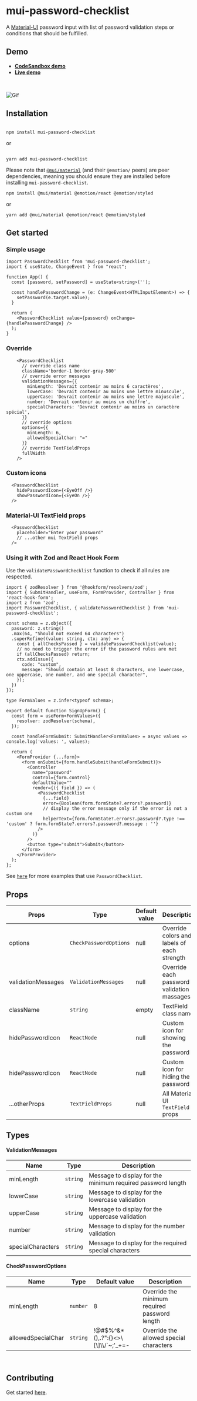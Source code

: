 # mui-password-checklist

<p align="left">
A <a href="https://mui.com/material-ui/getting-started/overview/">Material-UI</a> password input with list of password validation steps or conditions that should be fulfilled.
</p>

## Demo

- **[CodeSandbox demo](https://codesandbox.io/s/github/tiavina-mika/mui-password-checklist-demo)**
- **[Live demo](https://mui-password-checklist.netlify.app/)**

<br />

![Gif](https://github.com/tiavina-mika/mui-password-checklist/blob/main/screenshots/example.gif)

## Installation

```shell

npm install mui-password-checklist

```
or
```shell

yarn add mui-password-checklist

```
Please note that [`@mui/material`](https://mui.com/material-ui/getting-started/installation/) (and their `@emotion/` peers) are peer dependencies, meaning you should ensure they are installed before installing `mui-password-checklist`.

```shell
npm install @mui/material @emotion/react @emotion/styled
```
or
```shell
yarn add @mui/material @emotion/react @emotion/styled
```

## Get started

### Simple usage
```tsx
import PasswordChecklist from 'mui-password-checklist';
import { useState, ChangeEvent } from "react";

function App() {
  const [password, setPassword] = useState<string>('');

  const handlePasswordChange = (e: ChangeEvent<HTMLInputElement>) => {
    setPassword(e.target.value);
  }

  return (
    <PasswordChecklist value={password} onChange={handlePasswordChange} />
  );
}
```

### Override
```tsx
    <PasswordChecklist
      // override class name
      className='border-1 border-gray-500'
      // override error messages
      validationMessages={{
        minLength: 'Devrait contenir au moins 6 caractères',
        lowerCase: 'Devrait contenir au moins une lettre minuscule',
        upperCase: 'Devrait contenir au moins une lettre majuscule',
        number: 'Devrait contenir au moins un chiffre',
        specialCharacters: 'Devrait contenir au moins un caractère spécial',
      }}
      // override options
      options={{
        minLength: 6,
        allowedSpecialChar: "="
      }}
      // override TextFieldProps
      fullWidth
    />
```

### Custom icons

```tsx
  <PasswordChecklist
    hidePasswordIcon={<EyeOff />}
    showPasswordIcon={<EyeOn />}
  />
```


### Material-UI TextField props

```tsx
  <PasswordChecklist
    placeholder="Enter your password"
    // ...other mui TextField props
  />
```

### Using it with Zod and React Hook Form
Use the `validatePasswordChecklist` function to check if all rules are respected.

```tsx
import { zodResolver } from '@hookform/resolvers/zod';
import { SubmitHandler, useForm, FormProvider, Controller } from 'react-hook-form';
import z from 'zod';
import PasswordChecklist, { validatePasswordChecklist } from 'mui-password-checklist';

const schema = z.object({
  password: z.string()
  .max(64, "Should not exceed 64 characters")
  .superRefine((value: string, ctx: any) => {
    const { allChecksPassed } = validatePasswordChecklist(value);
    // no need to trigger the error if the password rules are met
    if (allChecksPassed) return;
    ctx.addIssue({
      code: "custom",
      message: "Should contain at least 8 characters, one lowercase, one uppercase, one number, and one special character",
    });
  })
});

type FormValues = z.infer<typeof schema>;

export default function SignUpForm() {
  const form = useForm<FormValues>({
    resolver: zodResolver(schema),
  });

  const handleFormSubmit: SubmitHandler<FormValues> = async values => console.log('values: ', values);

  return (
    <FormProvider {...form}>
      <form onSubmit={form.handleSubmit(handleFormSubmit)}>
        <Controller
          name="password"
          control={form.control}
          defaultValue=""
          render={({ field }) => (
            <PasswordChecklist
              {...field}
              error={Boolean(form.formState?.errors?.password)}
              // display the error message only if the error is not a custom one
              helperText={form.formState?.errors?.password?.type !== 'custom' ? form.formState?.errors?.password?.message : ''}
            />
          )}
        />
        <button type="submit">Submit</button>
      </form>
    </FormProvider>
  );
};
```

See [`here`](https://github.com/tiavina-mika/mui-password-checklist/tree/main/example) for more examples that use `PasswordChecklist`.

## Props

|Props |Type                          | Default value                         | Description |
|----------------|-------------------------------|-----------------------------|-----------------------------|
|options|`CheckPasswordOptions`|null|Override colors and labels of each strength
|validationMessages|`ValidationMessages`|null| Override each password validation massages
|className|`string`|empty|TextField class name
|hidePasswordIcon|`ReactNode`|null|Custom icon for showing the password
|hidePasswordIcon|`ReactNode`|null|Custom icon for hiding the password
|...otherProps|`TextFieldProps`|null|All Material UI `TextField` props

## Types

#### ValidationMessages

|Name |Type                          | Description |
|----------------|-------------------------------|-----------------------------
|minLength|`string`|Message to display for the minimum required password length
|lowerCase|`string`|Message to display for the lowercase validation
|upperCase|`string`|Message to display for the uppercase validation
|number|`string`|Message to display for the number validation
|specialCharacters|`string`|Message to display for the required special characters

#### CheckPasswordOptions

|Name |Type            |Default value                          | Description |
|----------------|-------------------------------|-------------------------------|-----------------------------
|minLength|`number`|8|Override the minimum required password length
|allowedSpecialChar|`string`|!@#$%^&*(),.?\":{}<>\\[\\]\\\\/`~;'_+=-|Override the allowed special characters

<br />

## Contributing

Get started [here](https://github.com/tiavina-mika/mui-password-checklist/blob/main/CONTRIBUTING.md).
